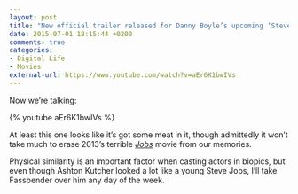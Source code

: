 ```yaml
---
layout: post
title: "New official trailer released for Danny Boyle’s upcoming ‘Steve Jobs’ movie"
date: 2015-07-01 18:15:44 +0200
comments: true
categories: 
- Digital Life
- Movies
external-url: https://www.youtube.com/watch?v=aEr6K1bwIVs
---
```


Now we’re talking:

{% youtube aEr6K1bwIVs %}

At least this one looks like it’s got some meat in it, though admittedly it won’t take much to erase 2013’s terrible _[Jobs](http://www.imdb.com/title/tt2357129/)_ movie from our memories. 

Physical similarity is an important factor when casting actors in biopics, but even though Ashton Kutcher looked a lot like a young Steve Jobs, I’ll take Fassbender over him any day of the week.